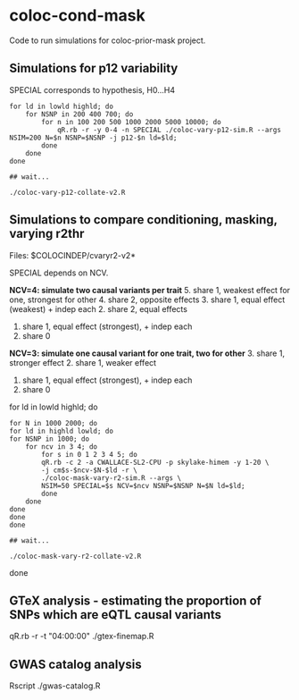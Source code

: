 # coloc-cond-mask

Code to run simulations for coloc-prior-mask project.

## Simulations for p12 variability

SPECIAL corresponds to hypothesis, H0...H4

```{sh}
for ld in lowld highld; do
	for NSNP in 200 400 700; do
		for n in 100 200 500 1000 2000 5000 10000; do
			qR.rb -r -y 0-4 -n SPECIAL ./coloc-vary-p12-sim.R --args NSIM=200 N=$n NSNP=$NSNP -j p12-$n ld=$ld;
		done
	done
done

## wait...

./coloc-vary-p12-collate-v2.R
```

## Simulations to compare conditioning, masking, varying r2thr

Files: $COLOCINDEP/cvaryr2-v2*

SPECIAL depends on NCV.

**NCV=4: simulate two causal variants per trait**
5. share 1, weakest effect for one, strongest for other
4. share 2, opposite effects
3. share 1, equal effect (weakest) + indep each
2. share 2, equal effects
1. share 1, equal effect (strongest), + indep each
0. share 0

**NCV=3: simulate one causal variant for one trait, two for other**
3. share 1, stronger effect
2. share 1, weaker effect
1. share 1, equal effect (strongest), + indep each
0. share 0

for ld in lowld highld; do
```{sh}
for N in 1000 2000; do
for ld in highld lowld; do
for NSNP in 1000; do
    for ncv in 3 4; do
        for s in 0 1 2 3 4 5; do 
        qR.rb -c 2 -a CWALLACE-SL2-CPU -p skylake-himem -y 1-20 \
		-j cm$s-$ncv-$N-$ld -r \
		./coloc-mask-vary-r2-sim.R --args \
		NSIM=50 SPECIAL=$s NCV=$ncv NSNP=$NSNP N=$N ld=$ld; 
        done
    done
done
done
done

## wait...

./coloc-mask-vary-r2-collate-v2.R
```
done

## GTeX analysis - estimating the proportion of SNPs which are eQTL causal variants

qR.rb -r -t "04:00:00" ./gtex-finemap.R

## GWAS catalog analysis

Rscript ./gwas-catalog.R

